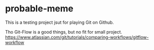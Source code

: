 # probable-meme

This is a testing project jsut for playing Git on Github.

Tho Git-Flow is a good things, but no fit for small project.
https://www.atlassian.com/git/tutorials/comparing-workflows/gitflow-workflow

